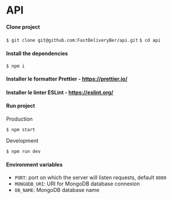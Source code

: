 # API

#### Clone project

`$ git clone git@github.com:FastDeliveryBer/api.git`
`$ cd api`

#### Install the dependencies

`$ npm i`

#### Installer le formatter Prettier - https://prettier.io/

#### Installer le linter ESLint - https://eslint.org/

#### Run project

Production

`$ npm start`

Development

`$ npm run dev`

#### Environment variables

- `PORT`: port on which the server will listen requests, default `8080`
- `MONGODB_URI`: URI for MongoDB database connexion
- `DB_NAME`: MongoDB database name
